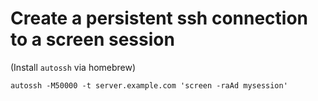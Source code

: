 # Create a persistent ssh connection to a screen session

(Install `autossh` via homebrew)

```
autossh -M50000 -t server.example.com 'screen -raAd mysession'
```
